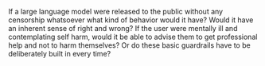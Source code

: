 If a large language model were released to the public without any censorship whatsoever what kind of behavior would it have? Would it have an inherent sense of right and wrong? If the user were mentally ill and contemplating self harm, would it be able to advise them to get professional help and not to harm themselves? Or do these basic guardrails have to be deliberately built in every time?